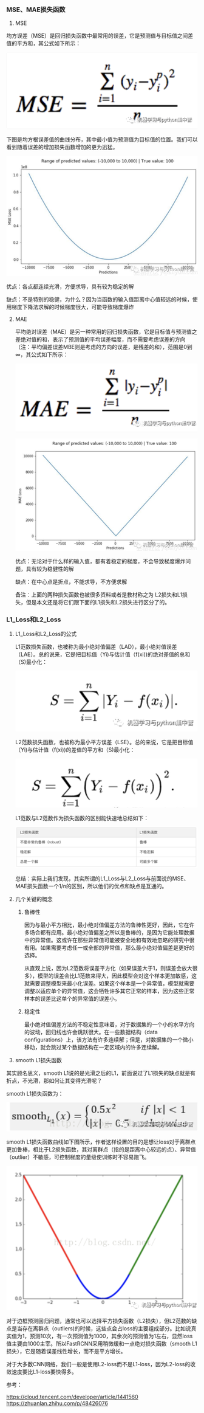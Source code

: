 ### MSE、MAE损失函数

1. MSE

均方误差（MSE）是回归损失函数中最常用的误差，它是预测值与目标值之间差值的平方和，其公式如下所示：

![欧式距离](../../../images/l1_1.png)

下图是均方根误差值的曲线分布，其中最小值为预测值为目标值的位置。我们可以看到随着误差的增加损失函数增加的更为迅猛。

![欧式距离](../../../images/l1_2.png)

优点：各点都连续光滑，方便求导，具有较为稳定的解

缺点：不是特别的稳健，为什么？因为当函数的输入值距离中心值较远的时候，使用梯度下降法求解的时候梯度很大，可能导致梯度爆炸

2. MAE
   
    平均绝对误差（MAE）是另一种常用的回归损失函数，它是目标值与预测值之差绝对值的和，表示了预测值的平均误差幅度，而不需要考虑误差的方向（注：平均偏差误差MBE则是考虑的方向的误差，是残差的和），范围是0到∞，其公式如下所示：

    ![欧式距离](../../../images/l1_3.png)

    ![欧式距离](../../../images/l1_4.png)


    优点：无论对于什么样的输入值，都有着稳定的梯度，不会导致梯度爆炸问题，具有较为稳健性的解

    缺点：在中心点是折点，不能求导，不方便求解

    备注：上面的两种损失函数也被很多资料或者是教材称之为
    L2损失和L1损失，但是本文还是将它们跟下面的L1损失和L2损失进行区分了的。

### L1_Loss和L2_Loss

1. L1_Loss和L2_Loss的公式

    L1范数损失函数，也被称为最小绝对值偏差（LAD），最小绝对值误差（LAE）。总的说来，它是把目标值（Yi)与估计值（f(xi))的绝对差值的总和（S)最小化：

    ![欧式距离](../../../images/l1_5.png)

    L2范数损失函数，也被称为最小平方误差（LSE）。总的来说，它是把目标值（Yi)与估计值（f(xi))的差值的平方和（S)最小化：

    ![欧式距离](../../../images/l1_6.png)

    L1范数与L2范数作为损失函数的区别能快速地总结如下：

    ![欧式距离](../../../images/l1_7.png)

    总结：实际上我们发现，其实所谓的L1_Loss与L2_Loss与前面说的MSE、MAE损失函数一个1/n的区别，所以他们的优点和缺点是互通的。

2. 几个关键的概念

    1. 鲁棒性
    
        因为与最小平方相比，最小绝对值偏差方法的鲁棒性更好，因此，它在许多场合都有应用。最小绝对值偏差之所以是鲁棒的，是因为它能处理数据中的异常值。这或许在那些异常值可能被安全地和有效地忽略的研究中很有用。如果需要考虑任一或全部的异常值，那么最小绝对值偏差是更好的选择。

        从直观上说，因为L2范数将误差平方化（如果误差大于1，则误差会放大很多），模型的误差会比L1范数来得大，因此模型会对这个样本更加敏感，这就需要调整模型来最小化误差。如果这个样本是一个异常值，模型就需要调整以适应单个的异常值，这会牺牲许多其它正常的样本，因为这些正常样本的误差比这单个的异常值的误差小。

    2. 稳定性

        最小绝对值偏差方法的不稳定性意味着，对于数据集的一个小的水平方向的波动，回归线也许会跳跃很大。在一些数据结构（data configurations）上，该方法有许多连续解；但是，对数据集的一个微小移动，就会跳过某个数据结构在一定区域内的许多连续解。


3. smooth L1损失函数

其实顾名思义，smooth L1说的是光滑之后的L1，前面说过了L1损失的缺点就是有折点，不光滑，那如何让其变得光滑呢？

smooth L1损失函数为：

![欧式距离](../../../images/l1_8.png)

smooth L1损失函数曲线如下图所示，作者这样设置的目的是想让loss对于离群点更加鲁棒，相比于L2损失函数，其对离群点（指的是距离中心较远的点）、异常值（outlier）不敏感，可控制梯度的量级使训练时不容易跑飞。

![欧式距离](../../../images/l1_9.png)


对于边框预测回归问题，通常也可以选择平方损失函数（L2损失），但L2范数的缺点是当存在离群点（outliers)的时候，这些点会占loss的主要组成部分。比如说真实值为1，预测10次，有一次预测值为1000，其余次的预测值为1左右，显然loss值主要由1000主宰。所以FastRCNN采用稍微缓和一点绝对损失函数（smooth L1损失），它是随着误差线性增长，而不是平方增长。

对于大多数CNN网络，我们一般是使用L2-loss而不是L1-loss，因为L2-loss的收敛速度要比L1-loss要快得多。



参考：

https://cloud.tencent.com/developer/article/1441560
https://zhuanlan.zhihu.com/p/48426076